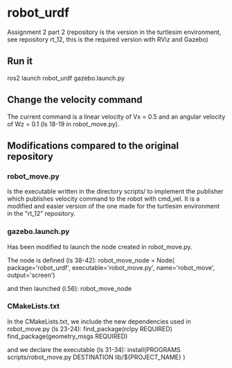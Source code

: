 # robot_urdf
Assignment 2 part 2 (repository is the version in the turtlesim environment, see repository rt_12, this is the required version with RViz and Gazebo)

## Run it

ros2 launch robot_urdf gazebo.launch.py

## Change the velocity command
The current command is a linear velocity of Vx = 0.5 and an angular velocity of Wz = 0.1 (ls 18-19 in robot_move.py).

## Modifications compared to the original repository

### robot_move.py
Is the executable written in the directory scripts/ to implement the publisher which publishes velocity command to the robot with cmd_vel. It is a modified and easier version of the one made for the turtlesim environment in the "rt_12" repository.

### gazebo.launch.py
Has been modified to launch the node created in robot_move.py.

The node is defined (ls 38-42): 
	robot_move_node = Node(
		package='robot_urdf',
		executable='robot_move.py',
		name='robot_move',
		output='screen')

and then launched (l.56):
	robot_move_node

### CMakeLists.txt
In the CMakeLists.txt, we include the new dependencies used in robot_move.py (ls 23-24):
	find_package(rclpy REQUIRED)
	find_package(geometry_msgs REQUIRED)

and we declare the executable (ls 31-34):
	install(PROGRAMS
	  scripts/robot_move.py
	  DESTINATION lib/${PROJECT_NAME}
	)

